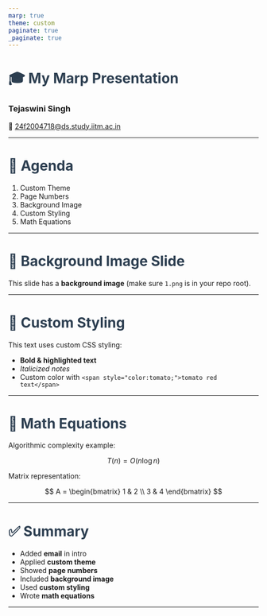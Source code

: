 ```yaml
---
marp: true
theme: custom
paginate: true
_paginate: true
---
```


<!-- _class: lead -->
# 🎓 My Marp Presentation  
### Tejaswini Singh  
📧 24f2004718@ds.study.iitm.ac.in  

---

# 📌 Agenda
1. Custom Theme  
2. Page Numbers  
3. Background Image  
4. Custom Styling  
5. Math Equations  

---

<!-- _background: url('1.png') -->
# 🌄 Background Image Slide
This slide has a **background image** (make sure `1.png` is in your repo root).  

---

# 🎨 Custom Styling

This text uses custom CSS styling:  

- **Bold & highlighted text**  
- *Italicized notes*  
- Custom color with `<span style="color:tomato;">tomato red text</span>`

---

# 🔢 Math Equations

Algorithmic complexity example:

$$
T(n) = O(n \log n)
$$

Matrix representation:

$$
A = \begin{bmatrix}
1 & 2 \\
3 & 4
\end{bmatrix}
$$

---

# ✅ Summary

- Added **email** in intro  
- Applied **custom theme**  
- Showed **page numbers**  
- Included **background image**  
- Used **custom styling**  
- Wrote **math equations**  

---

<style>
section.lead h1 {
  color: #4CAF50;
  font-size: 2.5em;
}
section.lead h3 {
  color: #555;
}
section {
  font-family: "Segoe UI", sans-serif;
}
</style>

<style>
/* Custom theme */
section {
  background-color: #fdfdfd;
  color: #333;
}
h1 {
  color: #2c3e50;
}
</style>
